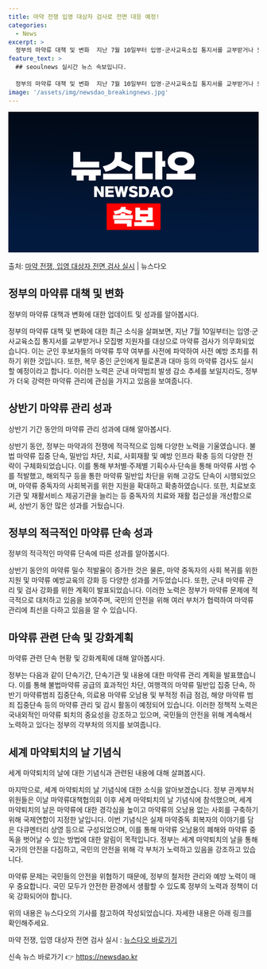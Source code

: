```yaml
---
title: 마약 전쟁 입영 대상자 검사로 전면 대응 예정!
categories:
  - News
excerpt: >
  정부의 마약류 대책 및 변화  지난 7월 10일부터 입영·군사교육소집 통지서를 교부받거나 모집병 지원자를 대…
feature_text: >
  ## seoulnews 실시간 뉴스 속보입니다.

  정부의 마약류 대책 및 변화  지난 7월 10일부터 입영·군사교육소집 통지서를 교부받거나 모집병 지원자를 대…
image: '/assets/img/newsdao_breakingnews.jpg'
---
```


![뉴스다오 속보](/assets/img/newsdao_breakingnews.jpg)

<p>출처: <a href="https://newsdao.kr/4456" rel="dofollow">마약 전쟁, 입영 대상자 전면 검사 실시</a> | 뉴스다오</p>

<h2 data-ke-size="size26">정부의 마약류 대책 및 변화</h2>
<p data-ke-size="size16">정부의 마약류 대책과 변화에 대한 업데이트 및 성과를 알아봅시다.</p>
정부의 마약류 대책 및 변화에 대한 최근 소식을 살펴보면, 지난 7월 10일부터는 입영·군사교육소집 통지서를 교부받거나 모집병 지원자를 대상으로 마약류 검사가 의무화되었습니다. 이는 군인 후보자들의 마약류 투약 여부를 사전에 파악하여 사전 예방 조치를 취하기 위한 것입니다. 또한, 복무 중인 군인에게 필로폰과 대마 등의 마약류 검사도 실시할 예정이라고 합니다. 이러한 노력은 군내 마약범죄 발생 감소 추세를 보일지라도, 정부가 더욱 강력한 마약류 관리에 관심을 가지고 있음을 보여줍니다.

<h2 data-ke-size="size26">상반기 마약류 관리 성과</h2>
<p data-ke-size="size16">상반기 기간 동안의 마약류 관리 성과에 대해 알아봅시다.</p>

상반기 동안, 정부는 마약과의 전쟁에 적극적으로 임해 다양한 노력을 기울였습니다. 불법 마약류 집중 단속, 밀반입 차단, 치료, 사회재활 및 예방 인프라 확충 등의 다양한 전략이 구체화되었습니다. 이를 통해 부처별·주제별 기획수사·단속을 통해 마약류 사범 수를 적발했고, 해외직구 등을 통한 마약류 밀반입 차단을 위해 고강도 단속이 시행되었으며, 마약류 중독자의 사회복귀를 위한 지원을 확대하고 확충하였습니다. 또한, 치료보호기관 및 재활서비스 제공기관을 늘리는 등 중독자의 치료와 재활 접근성을 개선함으로써, 상반기 동안 많은 성과를 거뒀습니다.

<h2 data-ke-size="size26">정부의 적극적인 마약류 단속 성과</h2>
<p data-ke-size="size16">정부의 적극적인 마약류 단속에 따른 성과를 알아봅시다.</p>

상반기 동안의 마약류 밀수 적발율이 증가한 것은 물론, 마약 중독자의 사회 복귀를 위한 지원 및 마약류 예방교육의 강화 등 다양한 성과를 거두었습니다. 또한, 군내 마약류 관리 및 검사 강화를 위한 계획이 발표되었습니다. 이러한 노력은 정부가 마약류 문제에 적극적으로 대처하고 있음을 보여주며, 국민의 안전을 위해 여러 부처가 협력하여 마약류 관리에 최선을 다하고 있음을 알 수 있습니다.

<h2 data-ke-size="size26">마약류 관련 단속 및 강화계획</h2>
<p data-ke-size="size16">마약류 관련 단속 현황 및 강화계획에 대해 알아봅시다.</p>

정부는 다음과 같이 단속기간, 단속기관 및 내용에 대한 마약류 관리 계획을 발표했습니다. 이를 통해 불법마약류 공급의 효과적인 차단, 여행객의 마약류 밀반입 집중 단속, 하반기 마약류범죄 집중단속, 의료용 마약류 오남용 및 부적정 취급 점검, 해양 마약류 범죄 집중단속 등의 마약류 관리 및 감시 활동이 예정되어 있습니다. 이러한 정책적 노력은 국내외적인 마약류 퇴치의 중요성을 강조하고 있으며, 국민들의 안전을 위해 계속해서 노력하고 있다는 정부의 각부처의 의지를 보여줍니다.

<h2 data-ke-size="size26">세계 마약퇴치의 날 기념식</h2>
<p data-ke-size="size16">세계 마약퇴치의 날에 대한 기념식과 관련된 내용에 대해 살펴봅시다.</p>

마지막으로, 세계 마약퇴치의 날 기념식에 대한 소식을 알아보겠습니다. 정부 관계부처 위원들은 이날 마약류대책협의회 이후 세계 마약퇴치의 날 기념식에 참석했으며, 세계 마약퇴치의 날은 마약류에 대한 경각심을 높이고 마약류의 오남용 없는 사회를 구축하기 위해 국제연합이 지정한 날입니다. 이번 기념식은 실제 마약중독 회복자의 이야기를 담은 다큐멘터리 상영 등으로 구성되었으며, 이를 통해 마약류 오남용의 폐해와 마약류 중독을 벗어날 수 있는 방법에 대한 알림이 목적입니다. 정부는 세계 마약퇴치의 날을 통해 국가의 안전을 다짐하고, 국민의 안전을 위해 각 부처가 노력하고 있음을 강조하고 있습니다.

마약류 문제는 국민들의 안전을 위협하기 때문에, 정부의 철저한 관리와 예방 노력이 매우 중요합니다. 국민 모두가 안전한 환경에서 생활할 수 있도록 정부의 노력과 정책이 더욱 강화되어야 합니다.

위의 내용은 뉴스다오의 기사를 참고하여 작성되었습니다. 자세한 내용은 아래 링크를 확인해주세요. 

마약 전쟁, 입영 대상자 전면 검사 실시 : [뉴스다오 바로가기](https://newsdao.kr/4456) 

신속 뉴스 바로가기 👉 <a href="https://newsdao.kr" rel="dofollow">https://newsdao.kr</a>


